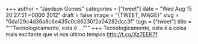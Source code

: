 
+++
author = "Jaydson Gomes"
categories = ["tweet"]
date = "Wed Aug 15 20:27:51 +0000 2012"
draft = false
image = "{TWEET_IMAGE}"
slug = "0da129c4d36a8c6e435c0c86230f2a04282dcc3f"
tags = ["tweet"]
title = """Tecnologicamente, esta é ..."""
+++
Tecnologicamente, esta é a coisa mais excitante que vi nos último tempos http://t.co/Xz7EEK7f
